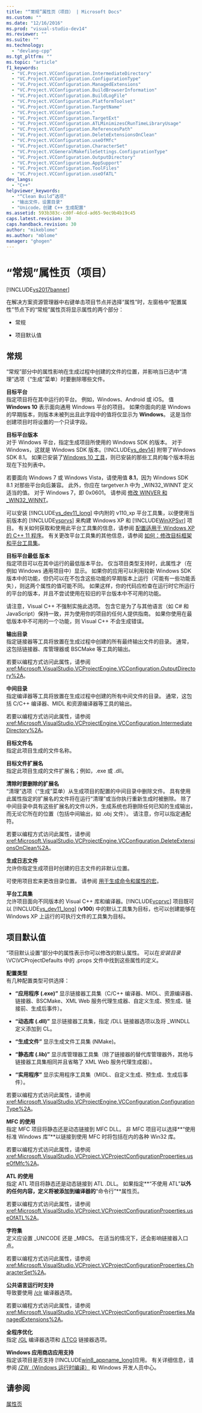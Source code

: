 ```yaml
---
title: "“常规”属性页（项目） | Microsoft Docs"
ms.custom: ""
ms.date: "12/16/2016"
ms.prod: "visual-studio-dev14"
ms.reviewer: ""
ms.suite: ""
ms.technology: 
  - "devlang-cpp"
ms.tgt_pltfrm: ""
ms.topic: "article"
f1_keywords: 
  - "VC.Project.VCConfiguration.IntermediateDirectory"
  - "VC.Project.VCConfiguration.ConfigurationType"
  - "VC.Project.VCConfiguration.ManagedExtensions"
  - "VC.Project.VCConfiguration.BuildBrowserInformation"
  - "VC.Project.VCConfiguration.BuildLogFile"
  - "VC.Project.VCConfiguration.PlatformToolset"
  - "VC.Project.VCConfiguration.TargetName"
  - "VC.Project.VCConfiguration."
  - "VC.Project.VCConfiguration.TargetExt"
  - "VC.Project.VCConfiguration.ATLMinimizesCRunTimeLibraryUsage"
  - "VC.Project.VCConfiguration.ReferencesPath"
  - "VC.Project.VCConfiguration.DeleteExtensionsOnClean"
  - "VC.Project.VCConfiguration.useOfMfc"
  - "VC.Project.VCConfiguration.CharacterSet"
  - "VC.Project.VCGeneralMakefileSettings.ConfigurationType"
  - "VC.Project.VCConfiguration.OutputDirectory"
  - "VC.Project.VCConfiguration.AppSupport"
  - "VC.Project.VCConfiguration.ToolFiles"
  - "VC.Project.VCConfiguration.useOfATL"
dev_langs: 
  - "C++"
helpviewer_keywords: 
  - "“Clean Build”选项"
  - "输出文件，设置目录"
  - "Unicode，创建 C++ 生成配置"
ms.assetid: 593b383c-cd0f-4dcd-ad65-9ec9b4b19c45
caps.latest.revision: 30
caps.handback.revision: 30
author: "mikeblome"
ms.author: "mblome"
manager: "ghogen"
---
```

# “常规”属性页（项目）
[!INCLUDE[vs2017banner](../assembler/inline/includes/vs2017banner.md)]

在解决方案资源管理器中右键单击项目节点并选择“属性”时，左窗格中“配置属性”节点下的“常规”属性页将显示属性的两个部分：  
  
-   常规  
  
-   项目默认值  
  
## 常规  
 “常规”部分中的属性影响在生成过程中创建的文件的位置，并影响当已选中“清理”选项（“生成”菜单）时要删除哪些文件。  
  
 **目标平台**  
 指定项目将在其中运行的平台。 例如，Windows、Android 或 iOS。 值 **Windows 10** 表示面向通用 Windows 平台的项目。 如果你面向的是 Windows 的早期版本，则版本未被列出且此字段中的值将仅显示为 **Windows**。 这是当你创建项目时将设置的一个只读字段。  
  
 **目标平台版本**  
 对于 Windows 平台，指定生成项目所使用的 Windows SDK 的版本。 对于 Windows，这就是 Windows SDK 版本。[!INCLUDE[vs_dev14](../ide/includes/vs_dev14_md.md)] 附带了Windows SDK 8.1。 如果已安装了[Windows 10 工具](http://go.microsoft.com/fwlink/p/?LinkId=617631)，则已安装的那些工具的每个版本将出现在下拉列表中。  
  
 若要面向 Windows 7 或 Windows Vista，请使用值 **8.1**，因为 Windows SDK 8.1 对那些平台向后兼容。 此外，你应在 targetver.h 中为 \_WIN32\_WINNT 定义适当的值。 对于 Windows 7，即 0x0601。 请参阅 [修改 WINVER 和 \_WIN32\_WINNT](../porting/modifying-winver-and-win32-winnt.md)。  
  
 可以安装 [!INCLUDE[vs_dev11_long](../build/includes/vs_dev11_long_md.md)] 中内附的 v110\_xp 平台工具集，以便使用当前版本的 [!INCLUDE[vsprvs](../assembler/masm/includes/vsprvs_md.md)] 来构建 Windows XP 和 [!INCLUDE[WinXPSvr](../build/includes/winxpsvr_md.md)] 项目。 有关如何获取和使用此平台工具集的信息，请参阅 [配置适用于 Windows XP 的 C\+\+ 11 程序](../build/configuring-programs-for-windows-xp.md)。 有关更改平台工具集的其他信息，请参阅 [如何：修改目标框架和平台工具集](../build/how-to-modify-the-target-framework-and-platform-toolset.md)。  
  
 **目标平台最低 版本**  
 指定项目可以在其中运行的最低版本平台。 仅当项目类型支持时，此属性才（在例如 Windows 通用项目中）显示。 如果你的应用可以利用较新 Windows SDK 版本中的功能，但仍可以在不包含这些功能的早期版本上运行（可能有一些功能丢失），则这两个属性的值可能不同。 如果这样，你的代码应检查在运行时它所运行的平台的版本，并且不尝试使用在较旧的平台版本中不可用的功能。  
  
 请注意，Visual C\+\+ 不强制实施此选项。 包含它是为了与其他语言（如 C\# 和 JavaScript）保持一致，并为使用你的项目的任何人提供指南。 如果你使用在最低版本中不可用的一个功能，则 Visual C\+\+ 不会生成错误。  
  
 **输出目录**  
 指定链接器等工具将放置在生成过程中创建的所有最终输出文件的目录。 通常，这包括链接器、库管理器或 BSCMake 等工具的输出。  
  
 若要以编程方式访问此属性，请参阅 <xref:Microsoft.VisualStudio.VCProjectEngine.VCConfiguration.OutputDirectory%2A>。  
  
 **中间目录**  
 指定编译器等工具将放置在生成过程中创建的所有中间文件的目录。 通常，这包括 C\/C\+\+ 编译器、MIDL 和资源编译器等工具的输出。  
  
 若要以编程方式访问此属性，请参阅 <xref:Microsoft.VisualStudio.VCProjectEngine.VCConfiguration.IntermediateDirectory%2A>。  
  
 **目标文件名**  
 指定此项目生成的文件名称。  
  
 **目标文件扩展名**  
 指定此项目生成的文件扩展名；例如，.exe 或 .dll。  
  
 **清除时要删除的扩展名**  
 “清理”选项（“生成”菜单）从生成项目的配置的中间目录中删除文件。 具有使用此属性指定的扩展名的文件将在运行“清理”或当你执行重新生成时被删除。 除了中间目录中具有这些扩展名的文件以外，生成系统也将删除任何已知的生成输出，而无论它所在的位置（包括中间输出，如 .obj 文件）。 请注意，你可以指定通配符。  
  
 若要以编程方式访问此属性，请参阅 <xref:Microsoft.VisualStudio.VCProjectEngine.VCConfiguration.DeleteExtensionsOnClean%2A>。  
  
 **生成日志文件**  
 允许你指定生成项目时创建的日志文件的非默认位置。  
  
 可使用项目宏来更改目录位置。 请参阅 [用于生成命令和属性的宏](../ide/common-macros-for-build-commands-and-properties.md)。  
  
 **平台工具集**  
 允许项目面向不同版本的 Visual C\+\+ 库和编译器。[!INCLUDE[vcprvc](../build/includes/vcprvc_md.md)] 项目既可以 [!INCLUDE[vs_dev11_long](../build/includes/vs_dev11_long_md.md)] \(**v100**\) 中的默认工具集为目标，也可以创建能够在 Windows XP 上运行的可执行文件的工具集为目标。  
  
## 项目默认值  
 “项目默认设置”部分中的属性表示你可以修改的默认属性。 可以在*安装目录*\\VC\\VCProjectDefaults 中的 .props 文件中找到这些属性的定义。  
  
 **配置类型**  
 有几种配置类型可供选择：  
  
-   **“应用程序 \(.exe\)”** 显示链接器工具集（C\/C\+\+ 编译器、MIDL、资源编译器、链接器、BSCMake、XML Web 服务代理生成器、自定义生成、预生成、链接前、生成后事件）。  
  
-   **“动态库 \(.dll\)”** 显示链接器工具集，指定 \/DLL 链接器选项以及将 \_WINDLL 定义添加到 CL。  
  
-   **“生成文件”** 显示生成文件工具集 \(NMake\)。  
  
-   **“静态库 \(.lib\)”** 显示库管理器工具集（除了链接器的替代库管理器外，其他与链接器工具集相同并且省略了 XML Web 服务代理生成器）。  
  
-   **“实用程序”** 显示实用程序工具集（MIDL、自定义生成、预生成、生成后事件）。  
  
 若要以编程方式访问此属性，请参阅 <xref:Microsoft.VisualStudio.VCProjectEngine.VCConfiguration.ConfigurationType%2A>。  
  
 **MFC 的使用**  
 指定 MFC 项目将静态还是动态链接到 MFC DLL。 非 MFC 项目可以选择**“使用标准 Windows 库”**以链接到使用 MFC 时将包括在内的各种 Win32 库。  
  
 若要以编程方式访问此属性，请参阅 <xref:Microsoft.VisualStudio.VCProject.VCProjectConfigurationProperties.useOfMfc%2A>。  
  
 **ATL 的使用**  
 指定 ATL 项目将静态还是动态链接到 ATL .DLL。 如果指定**“不使用 ATL”**以外的任何内容，定义将被添加到编译器的**“命令行”**属性页。  
  
 若要以编程方式访问此属性，请参阅 <xref:Microsoft.VisualStudio.VCProject.VCProjectConfigurationProperties.useOfATL%2A>。  
  
 **字符集**  
 定义应设置 \_UNICODE 还是 \_MBCS。 在适当的情况下，还会影响链接器入口点。  
  
 若要以编程方式访问此属性，请参阅 <xref:Microsoft.VisualStudio.VCProject.VCProjectConfigurationProperties.CharacterSet%2A>。  
  
 **公共语言运行时支持**  
 导致要使用 [\/clr](../build/reference/clr-common-language-runtime-compilation.md) 编译器选项。  
  
 若要以编程方式访问此属性，请参阅 <xref:Microsoft.VisualStudio.VCProject.VCProjectConfigurationProperties.ManagedExtensions%2A>。  
  
 **全程序优化**  
 指定 [\/GL](../build/reference/gl-whole-program-optimization.md) 编译器选项和 [\/LTCG](../build/reference/ltcg-link-time-code-generation.md) 链接器选项。  
  
 **Windows 应用商店应用支持**  
 指定该项目是否支持 [!INCLUDE[win8_appname_long](../build/includes/win8_appname_long_md.md)]应用。 有关详细信息，请参阅 [\/ZW（Windows 运行时编译）](../build/reference/zw-windows-runtime-compilation.md) 和 Windows 开发人员中心。  
  
## 请参阅  
 [属性页](../ide/property-pages-visual-cpp.md)
